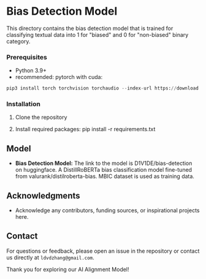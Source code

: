 # Bias Detection Model

This directory contains the bias detection model that is trained for classifying textual data into 1 for "biased" and 0 for "non-biased" binary category.  

### Prerequisites
- Python 3.9+
- recommended: pytorch with cuda:

```python
pip3 install torch torchvision torchaudio --index-url https://download.pytorch.org/whl/cu118
```

### Installation
1. Clone the repository

2. Install required packages: pip install -r requirements.txt

## Model
- **Bias Detection Model:** The link to the model is D1V1DE/bias-detection on huggingface. A DistillRoBERTa bias classification model fine-tuned from valurank/distilroberta-bias. MBIC dataset is used as training data.

## Acknowledgments
- Acknowledge any contributors, funding sources, or inspirational projects here.

## Contact
For questions or feedback, please open an issue in the repository or contact us directly at `ldvdzhang@gmail.com`.

Thank you for exploring our AI Alignment Model!

